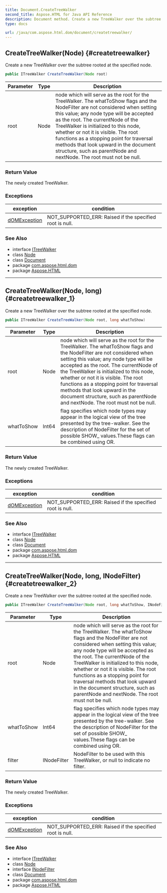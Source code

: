 ```yaml
---
title: Document.CreateTreeWalker
second_title: Aspose.HTML for Java API Reference
description: Document method. Create a new TreeWalker over the subtree rooted at the specified node
type: docs

url: /java/com.aspose.html.dom/document/createtreewalker/
---
```

## CreateTreeWalker(Node) {#createtreewalker}

Create a new TreeWalker over the subtree rooted at the specified node.

```java
public ITreeWalker CreateTreeWalker(Node root)
```

| Parameter | Type | Description |
| --- | --- | --- |
| root | Node | node which will serve as the root for the TreeWalker. The whatToShow flags and the NodeFilter are not considered when setting this value; any node type will be accepted as the root. The currentNode of the TreeWalker is initialized to this node, whether or not it is visible. The root functions as a stopping point for traversal methods that look upward in the document structure, such as parentNode and nextNode. The root must not be null. |

### Return Value

The newly created TreeWalker.

### Exceptions

| exception | condition |
| --- | --- |
| [dOMException](../../domexception/) | NOT_SUPPORTED_ERR: Raised if the specified root is null. |

### See Also

* interface [ITreeWalker](../../../com.aspose.html.dom.traversal/itreewalker/)
* class [Node](../../node/)
* class [Document](../)
* package [com.aspose.html.dom](../../../com.aspose.html.dom/)
* package [Aspose.HTML](../../../)

---

## CreateTreeWalker(Node, long) {#createtreewalker_1}

Create a new TreeWalker over the subtree rooted at the specified node.

```java
public ITreeWalker CreateTreeWalker(Node root, long whatToShow)
```

| Parameter | Type | Description |
| --- | --- | --- |
| root | Node | node which will serve as the root for the TreeWalker. The whatToShow flags and the NodeFilter are not considered when setting this value; any node type will be accepted as the root. The currentNode of the TreeWalker is initialized to this node, whether or not it is visible. The root functions as a stopping point for traversal methods that look upward in the document structure, such as parentNode and nextNode. The root must not be null. |
| whatToShow | Int64 | flag specifies which node types may appear in the logical view of the tree presented by the tree-walker. See the description of NodeFilter for the set of possible SHOW_ values.These flags can be combined using OR. |

### Return Value

The newly created TreeWalker.

### Exceptions

| exception | condition |
| --- | --- |
| [dOMException](../../domexception/) | NOT_SUPPORTED_ERR: Raised if the specified root is null. |

### See Also

* interface [ITreeWalker](../../../com.aspose.html.dom.traversal/itreewalker/)
* class [Node](../../node/)
* class [Document](../)
* package [com.aspose.html.dom](../../../com.aspose.html.dom/)
* package [Aspose.HTML](../../../)

---

## CreateTreeWalker(Node, long, INodeFilter) {#createtreewalker_2}

Create a new TreeWalker over the subtree rooted at the specified node.

```java
public ITreeWalker CreateTreeWalker(Node root, long whatToShow, INodeFilter filter)
```

| Parameter | Type | Description |
| --- | --- | --- |
| root | Node | node which will serve as the root for the TreeWalker. The whatToShow flags and the NodeFilter are not considered when setting this value; any node type will be accepted as the root. The currentNode of the TreeWalker is initialized to this node, whether or not it is visible. The root functions as a stopping point for traversal methods that look upward in the document structure, such as parentNode and nextNode. The root must not be null. |
| whatToShow | Int64 | flag specifies which node types may appear in the logical view of the tree presented by the tree-walker. See the description of NodeFilter for the set of possible SHOW_ values.These flags can be combined using OR. |
| filter | INodeFilter | NodeFilter to be used with this TreeWalker, or null to indicate no filter. |

### Return Value

The newly created TreeWalker.

### Exceptions

| exception | condition |
| --- | --- |
| [dOMException](../../domexception/) | NOT_SUPPORTED_ERR: Raised if the specified root is null. |

### See Also

* interface [ITreeWalker](../../../com.aspose.html.dom.traversal/itreewalker/)
* class [Node](../../node/)
* interface [INodeFilter](../../../com.aspose.html.dom.traversal/inodefilter/)
* class [Document](../)
* package [com.aspose.html.dom](../../../com.aspose.html.dom/)
* package [Aspose.HTML](../../../)
